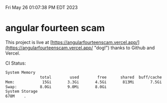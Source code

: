 Fri May 26 01:07:38 PM EDT 2023

# angular fourteen scam


This project is live at [https://angularfourteenscam.vercel.app/](https://angularfourteenscam.vercel.app/ "dog!") thanks to Github and Vercel.

CI Status: 

```bash
System Memory
               total        used        free      shared  buff/cache   available
Mem:            15Gi       3.3Gi       4.5Gi       813Mi       7.5Gi        10Gi
Swap:          8.0Gi       9.0Mi       8.0Gi
System Storage
678M	.
```
```bash
